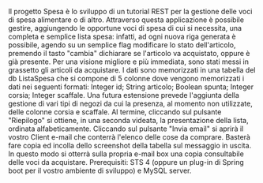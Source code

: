 Il progetto Spesa è lo sviluppo di un tutorial REST per la gestione delle voci di spesa alimentare o di altro.
Attraverso questa applicazione è possibile gestire, aggiungendo le opportune voci di spesa di cui si necessita, una completa e semplice lista spesa: infatti, ad ogni nuova riga generata
è possibile, agendo su un semplice flag modificare lo stato dell'articolo, premendo il tasto "cambia" dichiarare se l'articolo va acquistato, oppure è già presente.
Per una visione migliore e più immediata, sono stati messi in grassetto gli articoli da acquistare.
I dati sono memorizzati in una tabella del db ListaSpesa che si compone di 5 colonne dove vengono memorizzati i dati nei seguenti formati: 
Integer id; String articolo; Boolean spunta; Integer corsia; Integer scaffale.
Una futura estensione prevede l'aggiunta della gestione di vari tipi di negozi da cui la presenza, al momento non utilizzate, delle colonne corsia e scaffale.
Al termine, cliccando sul pulsante "Riepilogo" si ottiene, in una seconda videata, la presentazione della lista, ordinata alfabeticamente.
Cliccando sul pulsante "Invia email" si aprirà il vostro Client e-mail che conterrà l'elenco delle cose da comprare. Basterà fare copia ed incolla dello screenshot della tabella sul messaggio in uscita.
In questo modo si otterrà sulla propria e-mail box una copia consultabile delle voci da acquistare.
Prerequisiti: STS 4 (oppure un plug-in di Spring boot per il vostro ambiente di sviluppo) e MySQL server.
